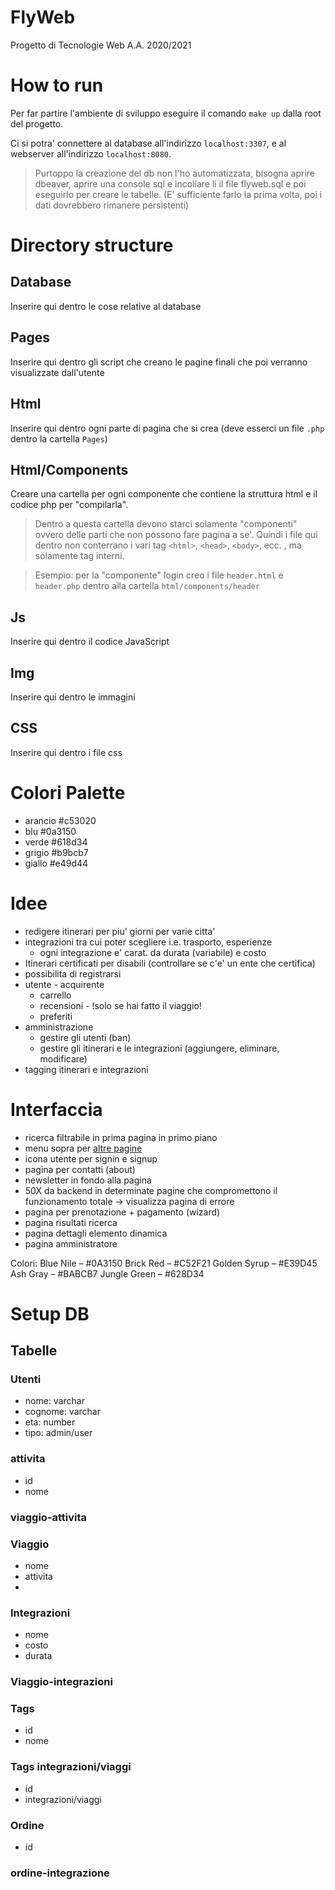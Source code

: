 # FlyWeb

Progetto di Tecnologie Web A.A. 2020/2021


# How to run
Per far partire l'ambiente di sviluppo eseguire il comando `make up` dalla root del progetto.

Ci si potra' connettere al database all'indirizzo `localhost:3307`, e al webserver all'indirizzo `localhost:8080`.

> Purtoppo la creazione del db non l'ho automatizzata, bisogna aprire dbeaver, aprire una console sql e incollare li il file flyweb.sql e poi eseguirlo per creare le tabelle. (E' sufficiente farlo la prima volta, poi i dati dovrebbero rimanere persistenti)

# Directory structure
## Database
Inserire qui dentro le cose relative al database

## Pages
Inserire qui dentro gli script che creano le pagine finali che poi verranno visualizzate dall'utente

## Html
Inserire qui dentro ogni parte di pagina che si crea (deve esserci un file `.php` dentro la cartella `Pages`)

## Html/Components
Creare una cartella per ogni componente che contiene la struttura html e il codice php per "compilarla".

> Dentro a questa cartella devono starci solamente "componenti" ovvero delle parti che non possono fare pagina a se'. Quindi i file qui dentro non conterrano i vari tag `<html>`, `<head>`, `<body>`, ecc. , ma solamente tag interni.

> Esempio: per la "componente" login creo i file `header.html` e `header.php` dentro alla cartella `html/components/header`

## Js
Inserire qui dentro il codice JavaScript

## Img
Inserire qui dentro le immagini

## CSS
Inserire qui dentro i file css


# Colori Palette
- arancio #c53020
- blu     #0a3150
- verde   #618d34
- grigio  #b9bcb7
- giallo  #e49d44

# Idee

- redigere itinerari per piu' giorni per varie citta'
- integrazioni tra cui poter scegliere i.e. trasporto, esperienze 
  - ogni integrazione e' carat. da durata (variabile) e costo
- Itinerari certificati per disabili (controllare se c'e' un ente che certifica)
- possibilita di registrarsi
- utente - acquirente
  - carrello 
  - recensioni - !solo se hai fatto il viaggio!
  - preferiti
- amministrazione
  - gestire gli utenti (ban)
  - gestire gli itinerari e le integrazioni (aggiungere, eliminare, modificare)
- tagging itinerari e integrazioni


# Interfaccia
- ricerca filtrabile in prima pagina in primo piano
- menu sopra per [altre pagine](<#altre-pagine>)
- icona utente per signin e signup
- pagina per contatti (about)
- newsletter in fondo alla pagina
- 50X da backend in determinate pagine che compromettono il funzionamento totale -> visualizza pagina di errore
- pagina per prenotazione + pagamento (wizard)
- pagina risultati ricerca
- pagina dettagli elemento dinamica 
- pagina amministratore

Colori: 
Blue Nile – #0A3150
Brick Red – #C52F21
Golden Syrup – #E39D45
Ash Gray – #BABCB7
Jungle Green – #628D34


# Setup DB

## Tabelle

### Utenti
- nome: varchar
- cognome: varchar
- eta: number
- tipo: admin/user

### attivita
- id
- nome

### viaggio-attivita

### Viaggio
- nome
- attivita
- 
  
### Integrazioni
- nome
- costo
- durata

### Viaggio-integrazioni


### Tags
- id
- nome

### Tags integrazioni/viaggi
- id
- integrazioni/viaggi

### Ordine
- id

### ordine-integrazione
